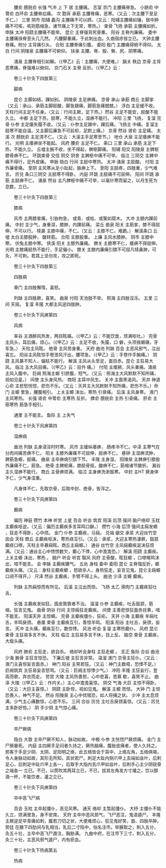 <!-- { "loadSidebar": true } -->
　　腰俞 膀胱俞 长强 气冲 上 下 居 主腰痛。 志室 京门 主腰痛脊急。 小肠俞 中膂俞 白环俞 主腰脊疝痛。 次 胞肓 承筋 主腰脊痛，恶寒。（又云：次主腰下至足不仁。） 三里 阴市 阳辅 蠡沟 主腰痛不可以顾。（又云：阳辅主腰痛如锤，居中肿痛不可咳，咳则筋缩急，诸节痛上下无常，寒热。） 束骨 飞扬 承筋 主腰痛如折。 申脉 太冲 阳跷主腰痛不能举。 昆仑 主脊强背尻骨重。 阳谷 主脊内廉痛。 委中 主腰痛挟脊至头几几然。 凡腰脚重痛，于此刺出血。久痼宿疹皆立已。 大钟主腰脊痛。附分 主背痛引头。 合阳 主腰脊痛引腹。 委阳 殷门 主腰痛得俯不得仰。 太白 行间 阴陵泉 主腰痛不可俯仰。 扶承 主腰、脊、股、臀、尻、阴寒痛。

　　涌泉 主腰脊相引如解。（《甲乙》云：主腰痛，大便难。） 膈关 秩边 京骨 主背恶寒痛，脊强难以俯仰。 京门石关 主脊 反折。（《甲乙》云：

　　卷三十针灸下四肢第三

　　脚病

　　昆仑 主脚如结，踝如别。 阴陵泉 主足痹痛。 京骨 承山 承筋 商丘 主脚挛（又云：承山、承筋主脚胫酸，脚急跟痛，脚筋急痛兢兢。） 浮白 主足缓不收。 天柱行间主足不任身。（又云：行间主厥，足下热。）然谷 主足不能安，胫酸不能久立。 中都 主足下热，胫寒，不能久立，湿痹不能行。 冲阳 三里 飞扬， 复溜 完骨 仆参 主足痿失履不收。（又云：仆参主足跟中，踝后痛。飞扬主 中痛。复溜主胫寒不能自温。又主脚后廉急不可前却，足跗上痛。） 京骨 然谷 肾俞 主足痛。 太溪 次 膀胱俞 主足清不仁。（又云：大溪主手足寒至节。） 地仓 大泉 主足痿痹不能行。 光明 主痿痹坐不能起。 风府 腰俞 主足不仁。 条口 三里 承山 承筋 主足下热，不能久立。 丘墟主腕不收，坐不得起，髀枢脚痛。 阳辅 阳交 阳陵泉 主髀枢膝骨痹不仁。 环跳束骨 交信 阴交 阴舍 主髀枢中痛不可举。 临泣 三阴交 主髀中痛不得行，足外皮痛。 申脉 隐白 行间 主胫中寒热。 太冲 涌泉 主胫酸。 付阳 主 外廉骨痛。 至阴 主风寒从足小趾起，脉痹上下。 至阳 主胫疼，四肢重，少气难言。 厉兑 条口三阴交 主胫寒不得卧。 内庭 环跳 主胫痛不可屈伸。 阳间 环跳 承筋 主胫痹不仁。 涌泉 然谷 主凡髀枢中痛不可举，以毫针寒而留之，以月生死为息数，立已。

　　卷三十针灸下四肢第三

　　膝病

　　风市 主两膝挛痛，引胁拘急， 或青、或枯、或黧如腐木。 大冲 主膝内踝前痛。 中封 主少气，身重湿，膝肿，内踝前痛。 梁丘 曲泉 阳关 主筋挛，膝不得屈伸，不可以行。 犊鼻 主膝中痛，不仁。（又云：主膝不仁，难跪。） 解溪条口 丘墟 太白主膝股肿， 酸转筋。 合阳 主膝股重。 上廉 主风水膝肿。 阴市 主膝中寒。 伏兔主膝中寒。 侠溪 阳关 主膝外廉痛。 髀关 主膝寒不仁，痿痹不得屈伸。 光明 主膝痛胫热不能行，手足偏小。 膝关 主膝内廉痛引膑不可屈凡犊鼻肿，可灸，不可刺。若其上坚勿攻，攻之即死。

　　卷三十针灸下四肢第三

　　四肢病

　　章门 主四肢懈惰，喜怒。

　　列缺 主四肢厥，喜笑。 曲泉 付阳 天池肢不举。 照海 主四肢淫泺。 五里 三间 天摇。 复溜 丰隆 大都主风逆四肢肿。

　　卷三十针灸下风痹第四

　　风病

　　率谷 主酒醉风热发，两目眩痛。（《甲乙》云：不能饮食，烦满呕吐。） 完骨 主风头，耳后痛，烦心。（《甲乙》云：主足不收，失履，口 僻，头项摇螈痛，牙车急。） 天柱主风眩。 绝骨 主风劳身重。 天府 曲池 列缺 百会 主恶风邪气，泣出喜忘。 阳谷主风眩惊手卷泄风汗出，腰项急。（《甲乙》云：手卷作手腕痛。） 阴跷 主风暴不知人，偏枯不能行。 解溪 主风从头至足，面目赤。昆仑 主狂易大风。 临泣 主大风目痛。（《甲乙》云：目外 痛。） 付阳 主痿厥，风头重痛。涌泉 主风入腹中。 巨阙 照海主螈 引脐腹，短气。（又云：照海主大风默默不知所痛，视如见星。） 间使 主头身风热。 商阳 主耳中风生。 关冲 主面黑渴风。 天井 神道 心俞 主悲愁恍惚，悲伤不乐。（又云：天井主大风默默不知所痛，悲伤不乐。）命门 主螈 里急，腰腹相引。 上关主螈 沫出，寒热 引骨痛。 后溪 主风身寒。 液门 主风寒热。 长强 肾俞 中膂俞 主寒热 反折。 脾俞 膀胱俞 主热 引骨痛。 肝俞 主筋寒热 筋急手相引。

　　通里 主不能言。 鱼际 主 上失气

　　卷三十针灸下风痹第四

　　湿痹病

　　曲池 列缺 主身浸淫时时寒。 风市 主缓纵痿痹， 肠疼冷不仁。中渎 主寒气在分肉间痛苦痹不仁。 阳关 主膝外廉痛不可屈伸，胫痹不仁。 悬钟 主湿痹流肿，髀筋急螈，胫痛。 曲泉 主卒痹病引膑下节。 丰隆 主身湿。 阳陵泉 主髀痹引膝股外廉痛不仁，筋急。 绝骨 主髀枢痛，膝胫骨摇，酸痹不仁，筋缩诸节酸折。 漏谷 主久湿痹不能行。 商丘 主骨痹烦满。 临泣 主身痹洗淅振寒。 中封 主HT 厥身体不仁，少气身湿重。

　　凡身体不仁，先取京骨，后取中封、绝骨，皆泻之。

　　卷三十针灸下风痹第四

　　癫病

　　偏历 神庭 攒竹 本神 听宫 上星 百会 听会 筑宾 阳溪 后顶 强间 脑户络却 玉枕 主癫疾呕逆。（又云：偏历主癫疾多言耳鸣口僻。） 攒竹 小海 后顶 强间主痫发螈 ，狂走不得卧，心中烦。 金门 仆参 主癫疾，马痫。 兑端 龈交 承浆 大迎丝竹空 囟会 天柱 商丘 主癫疾呕沫，寒热痉互引。（又云：承浆，大迎主寒热凄厥，鼓颔癫痉口噤。天柱主卒暴痫眩。商丘主痫螈。） 通谷 丝竹空 主风痫癫疾涎沫狂烦满。（又云：通谷主心中愦愦数欠，癫心下悸，心中澹澹恐。） 解溪 阳跷 主癫疾。上关主螈 沫出，寒热 。 脑户 听会 听宫 翳风 风府 主骨酸，眩狂螈 ，口噤喉鸣沫出，喑不能言。 会 申脉 主癫疾腠气。 五处 身柱 委中 委阳 昆仑 主脊强反折，螈 癫疾头痛。（又云：身柱主癫疾螈 ，怒欲杀人，身热狂走，妄言见鬼。昆仑主痫螈口闭不得开。） 尺泽 然谷 主癫疾，手臂不得上头。 曲池 少泽 主螈 癫疾。

　　列缺 主热痫惊而有所见。 后溪 主泣出而惊。 飞扬 太乙 滑肉门 主癫疾狂吐舌。

　　长强 主癫疾发如狂，面皮敦敦者不治。 温溜 仆参 主癫疾，吐舌鼓颔，筋缩，狂言见鬼。 曲骨 阴谷 行间 主惊痫狂走癫疾。 间使 主善悲惊狂面赤目黄，喑不能言。 阳溪天井 主惊螈。 完骨 主癫疾僵仆，狂疟。 天井 小海 主癫疾 羊痫吐舌，羊鸣戾颈。 悬厘 束骨 主癫疾互引，善惊羊鸣。 阳溪 阳谷 主吐舌，戾颈，妄言。 天冲 主头痛，癫疾互引，数惊悸。 风池 听会 复溜 主寒热癫仆。 风府 昆仑 束骨 主狂易多言不休。 天柱 临泣 主狂易多言不休，目上反。 脑空 束骨 主癫疾，大瘦头痛。

　　风府 肺俞 主狂走，欲自杀。 络却听会身柱 主狂走螈 。 支正 鱼际 合谷 曲池少海 腕骨 主狂言惊恐。 下廉丘墟 主狂言非常。 温溜 液门 京骨主狂仆。（又云：液门主喜惊妄言面赤。） 神门 阳谷 主笑若狂。（又云：神门主数噫，恐悸不足。） 巨阙筑宾 主狂易妄言怒骂。（又云：巨阙主惊悸少气。） 冲阳 丰隆 主狂妄行，登高而歌，弃衣而走。 劳宫 大陵 主风热善怒，心中悲喜，思慕 欷，喜笑不止。 曲泽 大陵（《甲乙》云：作内关。）主心中澹澹喜惊。 阴交 气海 大巨 主惊不得卧。（又云：大巨主喜惊。） 阴跷 主卧惊，视如见鬼。 解溪 主螈 而惊。 大钟 门 主惊恐畏人，神气不足。 然谷 阳陵泉 主心中怵惕恐，如人将捕之状。 少冲 主太息烦满，少气主心痛数惊，心悲不乐。 三间 合谷 厉兑 主吐舌戾颈喜惊。（又云：厉兑主多卧好惊。） 阴 手少阴 主气惊心痛。

　　卷三十针灸下风痹第四

　　卒尸厥病

　　隐白 大敦 主卒尸厥不知人，脉动如故。 中极 仆参 主恍惚尸厥烦痛。 金门 主尸厥暴死。 内庭 主四厥手足闷者久持之，厥热脑痛，腹胀皮痛者，使人久持之。邪客于手足少阴、太阴、足阳明之络，此五络皆会于耳中，上络左角，五络俱竭，令人身脉动如故，其形无所知，其状若尸。刺足大趾内侧爪甲上去端如韭叶，后刺足心，后刺足中趾爪甲上各一，后取手大指内去爪甲如韭叶，后刺手心主少阴锐骨之端各一 立已。不已，以筒吹其两耳立已，不已，拔其左角发方寸燔之，饮以醇酒一杯，不能饮者，灌之立已。

　　卷三十针灸下风痹第四

　　卒中恶飞尸病

　　百会 玉枕 主卒起僵仆，恶见风寒。 通天 络却 主暂起僵仆。 大杼 主僵仆不能久立，烦满里急，身不安席。 天府 主卒中恶风邪气，飞尸恶注，鬼语遁尸。 丰隆 主厥逆足卒青痛如刺，腹若刀切之状，大便难烦心，狂见鬼好笑，面、四肢卒肿。 旁廷 在腋下四肋间与乳相当，乳后二寸陷中，俗名注市。举腋取之，刺入五分，灸五十壮，主卒中恶飞尸遁注，胸胁满。 九曲中府，在注市下三寸，刺入五分，灸三十壮，主恶风邪气遁尸，内有瘀血。

　　卷三十针灸下热病第五

　　热病

